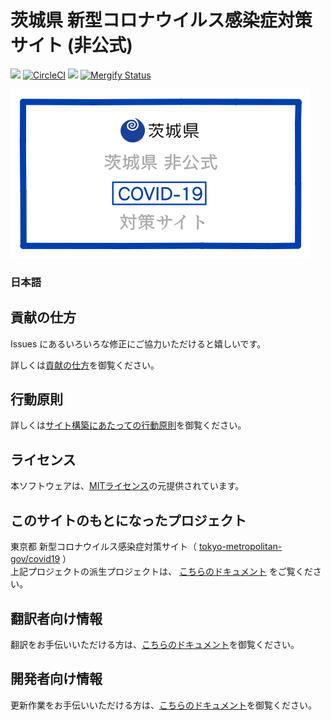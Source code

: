 # 茨城県 新型コロナウイルス感染症対策サイト (非公式)

![](https://github.com/a01sa01to/covid19-ibaraki/workflows/production%20deploy/badge.svg) [![CircleCI](https://circleci.com/gh/a01sa01to/covid19-ibaraki.svg?style=svg)](https://circleci.com/gh/a01sa01to/covid19-ibaraki) ![](https://flat.badgen.net/dependabot/a01sa01to/covid19-ibaraki?icon=dependabot) [![Mergify Status](https://img.shields.io/endpoint.svg?url=https://gh.mergify.io/badges/a01sa01to/covid19-ibaraki&style=flat)](https://mergify.io)

[![茨城県 新型コロナウイルス感染症対策サイト](/static/ss.png)](https://covid19-ibaraki.netlify.com/)

### 日本語

## 貢献の仕方
Issues にあるいろいろな修正にご協力いただけると嬉しいです。

詳しくは[貢献の仕方](./CONTRIBUTING.md)を御覧ください。


## 行動原則
詳しくは[サイト構築にあたっての行動原則](./CODE_OF_CONDUCT.md)を御覧ください。

## ライセンス
本ソフトウェアは、[MITライセンス](./LICENSE.txt)の元提供されています。

## このサイトのもとになったプロジェクト

東京都 新型コロナウイルス感染症対策サイト（ [tokyo-metropolitan-gov/covid19](https://github.com/tokyo-metropolitan-gov/covid19) ）<br>
上記プロジェクトの派生プロジェクトは、 [こちらのドキュメント](./FORKED_SITES.md) をご覧ください。

## 翻訳者向け情報

翻訳をお手伝いいただける方は、[こちらのドキュメント](./TRANSLATION.md)を御覧ください。

## 開発者向け情報

更新作業をお手伝いいただける方は、[こちらのドキュメント](./DEVELOPERS.md)を御覧ください。